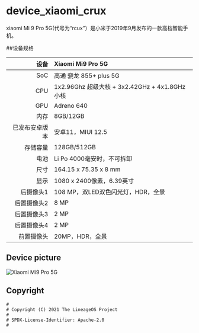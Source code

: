 # device_xiaomi_crux

xiaomi Mi 9 Pro 5G(代号为“rcux”）是小米于2019年9月发布的一款高档智能手机。


##设备规格

|设备| Xiaomi Mi9 Pro 5G|
| ----------------------: | :---------------------------------------------- |
|SoC |高通 骁龙 855+ plus 5G|
|CPU |1x2.96Ghz 超级大核 + 3x2.42GHz + 4x1.8GHz 小核| 
|GPU |Adreno 640|
|内存| 8GB/12GB|
|已发布安卓版本|安卓11，MIUI 12.5|
|存储容量| 128GB/512GB|
|电池| Li Po 4000毫安时，不可拆卸|
|尺寸| 164.15 x 75.35 x 8 mm|
|显示| 1080 x 2400像素，6.39英寸|
|后摄像头1 | 108 MP，双LED双色闪光灯，HDR，全景|
|后置摄像头2 | 8 MP|
|后置摄像头3 | 2 MP|
|后置摄像头4 | 2 MP|
|前置摄像头| 20MP，HDR，全景|

## Device picture

![Xiaomi Mi9 Pro 5G](https://cdn.cnbj1.fds.api.mi-img.com/mi-mall/5f5a312e5fa55c4df8aad5cede99c5fe.jpg)


## Copyright

```
#
# Copyright (C) 2021 The LineageOS Project
#
# SPDX-License-Identifier: Apache-2.0
#

